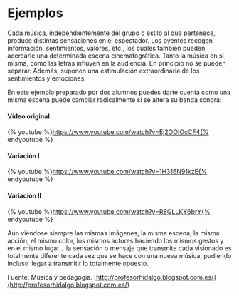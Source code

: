 # Ejemplos

Cada música, independientemente del grupo o estilo al que pertenece, produce distintas sensaciones en el espectador. Los oyentes recogen información, sentimientos, valores, etc., los cuales también pueden acercarle una determinada escena cinematográfica. Tanto la música en sí misma, como las letras influyen en la audiencia. En principio no se pueden separar. Además, suponen una estimulación extraordinaria de los sentimientos y emociones.

En este ejemplo preparado por dos alumnos puedes darte cuenta como una misma escena puede cambiar radicalmente si se altera su banda sonora:

#### **Vídeo original:**

{% youtube %}https://www.youtube.com/watch?v=Ej2OOIOcCF4{% endyoutube %}

#### **Variación I**

{% youtube %}https://www.youtube.com/watch?v=1H316N91kzE{% endyoutube %}

#### **Variación II**

{% youtube %}https://www.youtube.com/watch?v=R8GLLKY6brY{% endyoutube %}

Aún viéndose siempre las mismas imágenes, la misma escena, la misma acción, el mismo color, los mismos actores haciendo los mismos gestos y en el mismo lugar… la sensación o mensaje que transmite cada visionado es totalmente diferente cada vez que se hace con una nueva música, pudiendo incluso llegar a transmitir lo totalmente opuesto.

Fuente: Música y pedagogía. [http://profesorhidalgo.blogspot.com.es/](http://profesorhidalgo.blogspot.com.es/)